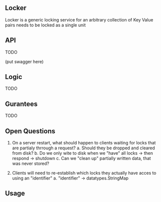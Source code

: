 Locker
------

Locker is a generic locking service for an arbitrary collection of Key Value pairs needs to be locked as a single unit

## API
TODO

(put swagger here)

## Logic
TODO

## Gurantees
TODO

## Open Questions

1. On a server restart, what should happen to clients waiting for locks that are partialy thrrough a request?
    a. Should they be dropped and cleared from disk?
    b. Do we only wite to disk when we "have" all locks -> then respond -> shutdown
    c. Can we "clean up" partially written data, that was never stored?

2. Clients will need to re-establish which locks they actually have acces to using an "identifier"
    a. "identifier" -> datatypes.StringMap


## Usage